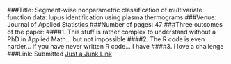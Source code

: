 ###Title: Segment-wise nonparametric classification of multivariate function data: lupus identification using plasma thermograms
###Venue: Journal of Applied Statistics
###Number of pages: 47
###Three outcomes of the paper:
####1. This stuff is rather complex to understand without a PhD in Applied Math... but not impossible
####2. The R code is even harder... if you have never written R code... I have
####3. I love a challenge
###Link: Submitted [Just a Junk Link](http:nau.edu) 
